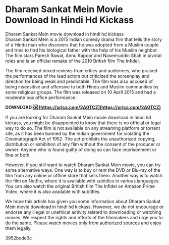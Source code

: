 # Dharam Sankat Mein Movie Download In Hindi Hd Kickass
  Dharam Sankat Mein movie download in hindi hd kickass     
Dharam Sankat Mein is a 2015 Indian comedy drama film that tells the story of a Hindu man who discovers that he was adopted from a Muslim couple and tries to find his biological father with the help of his Muslim neighbor. The film stars Paresh Rawal, Annu Kapoor and Naseeruddin Shah in pivotal roles and is an official remake of the 2010 British film The Infidel.
     
The film received mixed reviews from critics and audiences, who praised the performances of the lead actors but criticized the screenplay and direction for being weak and predictable. The film was also accused of being insensitive and offensive to both Hindu and Muslim communities by some religious groups. The film was released on 10 April 2015 and had a moderate box office performance.
 
**DOWNLOAD 🆗 [https://urlca.com/2A0TCZ](https://urlca.com/2A0TCZ)**


     
If you are looking for Dharam Sankat Mein movie download in hindi hd kickass, you might be disappointed to know that there is no official or legal way to do so. The film is not available on any streaming platform or torrent site, as it has been banned by the Indian government for violating the Cinematograph Act of 1952. The act prohibits the unauthorized copying, distribution or exhibition of any film without the consent of the producer or owner. Anyone who is found guilty of doing so can face imprisonment or fine or both.
     
However, if you still want to watch Dharam Sankat Mein movie, you can try some alternative ways. One way is to buy or rent the DVD or Blu-ray of the film from any online or offline store that sells them. Another way is to watch the film on Netflix, where it is available with subtitles in various languages. You can also watch the original British film The Infidel on Amazon Prime Video, where it is also available with subtitles.
     
We hope this article has given you some information about Dharam Sankat Mein movie download in hindi hd kickass. However, we do not encourage or endorse any illegal or unethical activity related to downloading or watching movies. We respect the rights and efforts of the filmmakers and urge you to do the same. Please watch movies only from authorized sources and enjoy them legally.

 3952bcde3c
 
